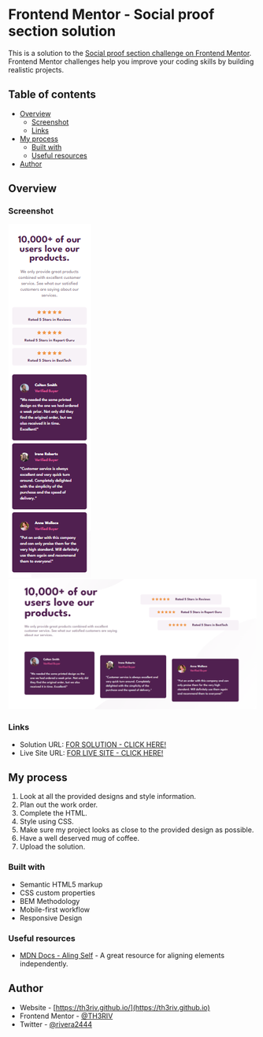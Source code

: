 # Frontend Mentor - Social proof section solution

This is a solution to the [Social proof section challenge on Frontend Mentor](https://www.frontendmentor.io/challenges/social-proof-section-6e0qTv_bA). Frontend Mentor challenges help you improve your coding skills by building realistic projects. 

## Table of contents

- [Overview](#overview)
  - [Screenshot](#screenshot)
  - [Links](#links)
- [My process](#my-process)
  - [Built with](#built-with)
  - [Useful resources](#useful-resources)
- [Author](#author)

## Overview

### Screenshot

![Mobile: 375px](./screenshots/375px.png)
![Desktop: 1440px](./screenshots/1440px.png)

### Links

- Solution URL: [FOR SOLUTION - CLICK HERE!](https://www.frontendmentor.io/solutions/social-proof-section-sH79c787pE)
- Live Site URL: [FOR LIVE SITE - CLICK HERE!](https://th3riv.github.io/challenges/Frontend-Mentor/C9-Social-Proof/)

## My process

1. Look at all the provided designs and style information.
2. Plan out the work order.
3. Complete the HTML.
4. Style using CSS.
5. Make sure my project looks as close to the provided design as possible.
6. Have a well deserved mug of coffee.
7. Upload the solution.

### Built with

- Semantic HTML5 markup
- CSS custom properties
- BEM Methodology
- Mobile-first workflow
- Responsive Design

### Useful resources

- [MDN Docs - Aling Self](https://developer.mozilla.org/en-US/docs/Web/CSS/align-self) - A great resource for aligning elements independently.

## Author

- Website - [https://th3riv.github.io/](https://th3riv.github.io)
- Frontend Mentor - [@TH3RIV](https://www.frontendmentor.io/profile/TH3RIV)
- Twitter - [@rivera2444](https://www.twitter.com/rivera2444)